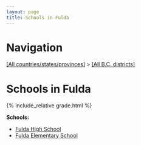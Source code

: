```yaml
---
layout: page
title: Schools in Fulda
---
```

# Navigation

[[All countries/states/provinces]](../..) > [[All B.C. districts]](..)

# Schools in Fulda

{% include_relative grade.html %}

**Schools:**

- [Fulda High School](Fulda_High_School.md)
- [Fulda Elementary School](Fulda_Elementary_School.md)
